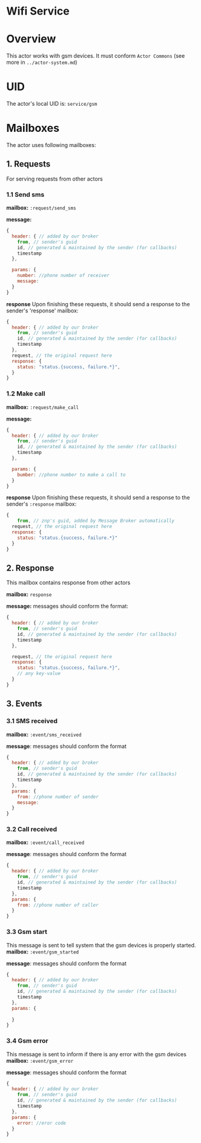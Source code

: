 Wifi Service
=======================


# Overview

This actor works with gsm devices. It must conform `Actor Commons` (see more in `../actor-system.md`)

# UID
The actor's local UID is: `service/gsm`

# Mailboxes
The actor uses following mailboxes:

## 1. Requests
For serving requests from other actors
### 1.1 Send sms

**mailbox:** `:request/send_sms`

**message:**
```javascript
{
  header: { // added by our broker
    from, // sender's guid
    id, // generated & maintained by the sender (for callbacks)
    timestamp
  },

  params: {
    number: //phone number of receiver
    message:
  }
}
```

**response**
Upon finishing these requests, it should send a response to the sender's 'response' mailbox:
```js
{
  header: { // added by our broker
    from, // sender's guid
    id, // generated & maintained by the sender (for callbacks)
    timestamp
  },
  request, // the original request here
  response: {
    status: "status.{success, failure.*}",
  }
}
```

### 1.2 Make call

**mailbox:** `:request/make_call`

**message:**
```javascript
{
  header: { // added by our broker
    from, // sender's guid
    id, // generated & maintained by the sender (for callbacks)
    timestamp
  },

  params: { 
    bumber: //phone number to make a call to
  }
}
```

**response**
Upon finishing these requests, it should send a response to the sender's `:response` mailbox:
```js
{
	from, // znp's guid, added by Message Broker automatically
  request, // the original request here
  response: {
    status: "status.{success, failure.*}"  
  }
}
```

## 2. Response
This mailbox contains response from other actors

**mailbox:** `response`

**message:**  messages should conform the format:
```js
{
  header: { // added by our broker
    from, // sender's guid
    id, // generated & maintained by the sender (for callbacks)
    timestamp
  },

  request, // the original request here
  response: {
    status: "status.{success, failure.*}",  
    // any key-value
  }
}
```

## 3. Events
### 3.1 SMS received

**mailbox:** `:event/sms_received`

**message**: messages should conform the format
```js
{
  header: { // added by our broker
    from, // sender's guid
    id, // generated & maintained by the sender (for callbacks)
    timestamp
  },
  params: {
    from: //phone number of sender
    message:
  }
}
```

### 3.2 Call received

**mailbox:** `:event/call_received`

**message**: messages should conform the format
```js
{
  header: { // added by our broker
    from, // sender's guid
    id, // generated & maintained by the sender (for callbacks)
    timestamp
  },
  params: {
    from: //phone number of caller
  }
}
```

### 3.3 Gsm start
This message is sent to tell system that the gsm devices is properly started.
**mailbox:** `:event/gsm_started`

**message**: messages should conform the format
```js
{
  header: { // added by our broker
    from, // sender's guid
    id, // generated & maintained by the sender (for callbacks)
    timestamp
  },
  params: {
    
  }
}
```
### 3.4 Gsm error
This message is sent to inform if there is any error with the gsm devices
**mailbox:** `:event/gsm_error`

**message**: messages should conform the format
```js
{
  header: { // added by our broker
    from, // sender's guid
    id, // generated & maintained by the sender (for callbacks)
    timestamp
  },
  params: {
    error: //eror code
  }
}
```
